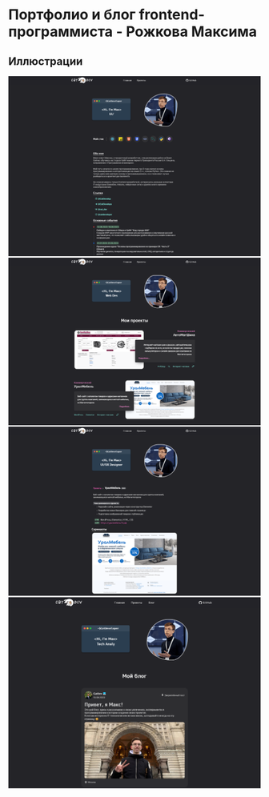 # Портфолио и блог frontend-программиста - Рожкова Максима

## Иллюстрации
![Main](https://raw.githubusercontent.com/CatDevelop/Portfolio/main/src/assets/img/Demo1.png "Portfolio")
![Projects](https://raw.githubusercontent.com/CatDevelop/Portfolio/main/src/assets/img/Demo2.png "Portfolio")
![Project](https://raw.githubusercontent.com/CatDevelop/Portfolio/main/src/assets/img/Demo3.png "Portfolio")
![Blog](https://raw.githubusercontent.com/CatDevelop/Portfolio/main/src/assets/img/Demo4.png "Portfolio")
